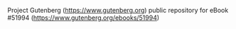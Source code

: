 Project Gutenberg (https://www.gutenberg.org) public repository for
eBook #51994 (https://www.gutenberg.org/ebooks/51994)
